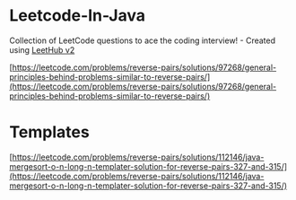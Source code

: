 # Leetcode-In-Java
Collection of LeetCode questions to ace the coding interview! - Created using [LeetHub v2](https://github.com/arunbhardwaj/LeetHub-2.0)


[https://leetcode.com/problems/reverse-pairs/solutions/97268/general-principles-behind-problems-similar-to-reverse-pairs/](https://leetcode.com/problems/reverse-pairs/solutions/97268/general-principles-behind-problems-similar-to-reverse-pairs/)




















# Templates 

[https://leetcode.com/problems/reverse-pairs/solutions/112146/java-mergesort-o-n-long-n-templater-solution-for-reverse-pairs-327-and-315/](https://leetcode.com/problems/reverse-pairs/solutions/112146/java-mergesort-o-n-long-n-templater-solution-for-reverse-pairs-327-and-315/)
